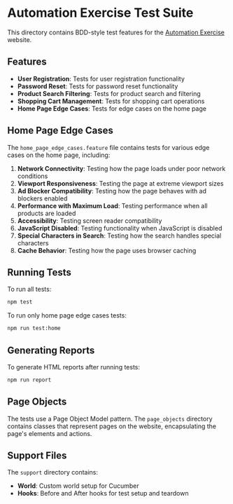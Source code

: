 # Automation Exercise Test Suite

This directory contains BDD-style test features for the [Automation Exercise](https://automationexercise.com/) website.

## Features

- **User Registration**: Tests for user registration functionality
- **Password Reset**: Tests for password reset functionality
- **Product Search Filtering**: Tests for product search and filtering
- **Shopping Cart Management**: Tests for shopping cart operations
- **Home Page Edge Cases**: Tests for edge cases on the home page

## Home Page Edge Cases

The `home_page_edge_cases.feature` file contains tests for various edge cases on the home page, including:

1. **Network Connectivity**: Testing how the page loads under poor network conditions
2. **Viewport Responsiveness**: Testing the page at extreme viewport sizes
3. **Ad Blocker Compatibility**: Testing how the page behaves with ad blockers enabled
4. **Performance with Maximum Load**: Testing performance when all products are loaded
5. **Accessibility**: Testing screen reader compatibility
6. **JavaScript Disabled**: Testing functionality when JavaScript is disabled
7. **Special Characters in Search**: Testing how the search handles special characters
8. **Cache Behavior**: Testing how the page uses browser caching

## Running Tests

To run all tests:

```bash
npm test
```

To run only home page edge cases tests:

```bash
npm run test:home
```

## Generating Reports

To generate HTML reports after running tests:

```bash
npm run report
```

## Page Objects

The tests use a Page Object Model pattern. The `page_objects` directory contains classes that represent pages on the website, encapsulating the page's elements and actions.

## Support Files

The `support` directory contains:

- **World**: Custom world setup for Cucumber
- **Hooks**: Before and After hooks for test setup and teardown